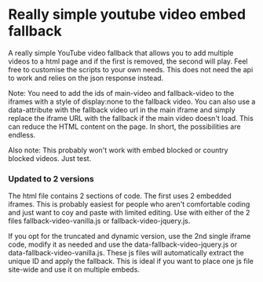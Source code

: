 # Really simple youtube video embed fallback
A really simple YouTube video fallback that allows you to add multiple videos to a html page and if the first is removed, the second will play. Feel free to customise the scripts to your own needs. This does not need the api to work and relies on the json response instead.

Note: You need to add the ids of main-video and fallback-video to the iframes with a style of display:none to the fallback video. You can also use a data-attribute with the fallback video url in the main iframe and simply replace the iframe URL with the fallback if the main video doesn't load. This can reduce the HTML content on the page. In short, the possibilities are endless.

Also note: This probably won't work with embed blocked or country blocked videos. Just test.

### Updated to 2 versions
The html file contains 2 sections of code. The first uses 2 embedded iframes. This is probably easiest for people who aren't comfortable coding and just want to coy and paste with limited editing. Use with either of the 2 files fallback-video-vanilla.js or fallback-video-jquery.js.

If you opt for the truncated and dynamic version, use the 2nd single iframe code, modify it as needed and use the data-fallback-video-jquery.js or data-fallback-video-vanilla.js. These js files will automatically extract the unique ID and apply the fallback. This is ideal if you want to place one js file site-wide and use it on multiple embeds.
